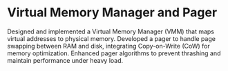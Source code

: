 # Virtual Memory Manager and Pager

Designed and implemented a Virtual Memory Manager (VMM) that maps virtual addresses to physical memory. Developed a pager to handle page swapping between RAM and disk, integrating Copy-on-Write (CoW) for memory optimization. Enhanced pager algorithms to prevent thrashing and maintain performance under heavy load.
